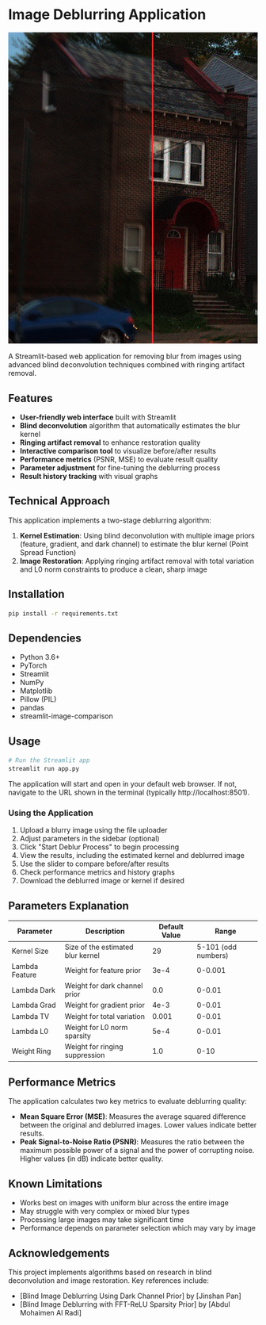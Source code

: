 
# Image Deblurring Application

![Deblurring Example](slide_image_test\ex_of_sliding_blurring_to_deblurring.png)

A Streamlit-based web application for removing blur from images using advanced blind deconvolution techniques combined with ringing artifact removal.

## Features

- **User-friendly web interface** built with Streamlit
- **Blind deconvolution** algorithm that automatically estimates the blur kernel
- **Ringing artifact removal** to enhance restoration quality
- **Interactive comparison tool** to visualize before/after results
- **Performance metrics** (PSNR, MSE) to evaluate result quality
- **Parameter adjustment** for fine-tuning the deblurring process
- **Result history tracking** with visual graphs

## Technical Approach

This application implements a two-stage deblurring algorithm:

1. **Kernel Estimation**: Using blind deconvolution with multiple image priors (feature, gradient, and dark channel) to estimate the blur kernel (Point Spread Function)
2. **Image Restoration**: Applying ringing artifact removal with total variation and L0 norm constraints to produce a clean, sharp image

## Installation

```bash
pip install -r requirements.txt
```

## Dependencies

- Python 3.6+
- PyTorch
- Streamlit
- NumPy
- Matplotlib
- Pillow (PIL)
- pandas
- streamlit-image-comparison

## Usage

```bash
# Run the Streamlit app
streamlit run app.py
```

The application will start and open in your default web browser. If not, navigate to the URL shown in the terminal (typically http://localhost:8501).

### Using the Application

1. Upload a blurry image using the file uploader
2. Adjust parameters in the sidebar (optional)
3. Click "Start Deblur Process" to begin processing
4. View the results, including the estimated kernel and deblurred image
5. Use the slider to compare before/after results
6. Check performance metrics and history graphs
7. Download the deblurred image or kernel if desired

## Parameters Explanation

| Parameter | Description | Default Value | Range |
|-----------|-------------|---------------|-------|
| Kernel Size | Size of the estimated blur kernel | 29 | 5-101 (odd numbers) |
| Lambda Feature | Weight for feature prior | 3e-4 | 0-0.001 |
| Lambda Dark | Weight for dark channel prior | 0.0 | 0-0.01 |
| Lambda Grad | Weight for gradient prior | 4e-3 | 0-0.01 |
| Lambda TV | Weight for total variation | 0.001 | 0-0.01 |
| Lambda L0 | Weight for L0 norm sparsity | 5e-4 | 0-0.01 |
| Weight Ring | Weight for ringing suppression | 1.0 | 0-10 |


## Performance Metrics

The application calculates two key metrics to evaluate deblurring quality:

- **Mean Square Error (MSE)**: Measures the average squared difference between the original and deblurred images. Lower values indicate better results.
- **Peak Signal-to-Noise Ratio (PSNR)**: Measures the ratio between the maximum possible power of a signal and the power of corrupting noise. Higher values (in dB) indicate better quality.

## Known Limitations

- Works best on images with uniform blur across the entire image
- May struggle with very complex or mixed blur types
- Processing large images may take significant time
- Performance depends on parameter selection which may vary by image

## Acknowledgements

This project implements algorithms based on research in blind deconvolution and image restoration. Key references include:

- [Blind Image Deblurring Using Dark Channel Prior] by [Jinshan Pan]
- [Blind Image Deblurring with FFT-ReLU Sparsity Prior] by [Abdul Mohaimen Al Radi]
